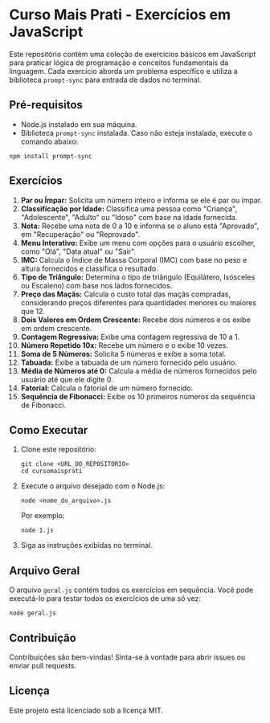
<h1>Curso Mais Prati - Exercícios em JavaScript</h1>
<p>
        Este repositório contém uma coleção de exercícios básicos em JavaScript para praticar lógica de programação e conceitos fundamentais da linguagem. Cada exercício aborda um problema específico e utiliza a biblioteca <code>prompt-sync</code> para entrada de dados no terminal.
</p>

<h2>Pré-requisitos</h2>
<ul>
<li>Node.js instalado em sua máquina.</li>
<li>Biblioteca <code>prompt-sync</code> instalada. Caso não esteja instalada, execute o comando abaixo:</li>
</ul>
<pre><code>npm install prompt-sync</code></pre>

<h2>Exercícios</h2>
<ol>
<li><strong>Par ou Ímpar:</strong> Solicita um número inteiro e informa se ele é par ou ímpar.</li>
<li><strong>Classificação por Idade:</strong> Classifica uma pessoa como "Criança", "Adolescente", "Adulto" ou "Idoso" com base na idade fornecida.</li>
<li><strong>Nota:</strong> Recebe uma nota de 0 a 10 e informa se o aluno está "Aprovado", em "Recuperação" ou "Reprovado".</li>
<li><strong>Menu Interativo:</strong> Exibe um menu com opções para o usuário escolher, como "Olá", "Data atual" ou "Sair".</li>
<li><strong>IMC:</strong> Calcula o Índice de Massa Corporal (IMC) com base no peso e altura fornecidos e classifica o resultado.</li>
<li><strong>Tipo de Triângulo:</strong> Determina o tipo de triângulo (Equilátero, Isósceles ou Escaleno) com base nos lados fornecidos.</li>
<li><strong>Preço das Maçãs:</strong> Calcula o custo total das maçãs compradas, considerando preços diferentes para quantidades menores ou maiores que 12.</li>
<li><strong>Dois Valores em Ordem Crescente:</strong> Recebe dois números e os exibe em ordem crescente.</li>
<li><strong>Contagem Regressiva:</strong> Exibe uma contagem regressiva de 10 a 1.</li>
<li><strong>Número Repetido 10x:</strong> Recebe um número e o exibe 10 vezes.</li>
<li><strong>Soma de 5 Números:</strong> Solicita 5 números e exibe a soma total.</li>
<li><strong>Tabuada:</strong> Exibe a tabuada de um número fornecido pelo usuário.</li>
<li><strong>Média de Números até 0:</strong> Calcula a média de números fornecidos pelo usuário até que ele digite 0.</li>
<li><strong>Fatorial:</strong> Calcula o fatorial de um número fornecido.</li>
<li><strong>Sequência de Fibonacci:</strong> Exibe os 10 primeiros números da sequência de Fibonacci.</li>
</ol>

<h2>Como Executar</h2>
<ol>
<li>Clone este repositório:
<pre><code>git clone &lt;URL_DO_REPOSITORIO&gt;
cd cursomaisprati</code></pre>
</li>
<li>Execute o arquivo desejado com o Node.js:
<pre><code>node &lt;nome_do_arquivo&gt;.js</code></pre>
            Por exemplo:
<pre><code>node 1.js</code></pre>
</li>
<li>Siga as instruções exibidas no terminal.</li>
</ol>

<h2>Arquivo Geral</h2>
<p>
        O arquivo <code>geral.js</code> contém todos os exercícios em sequência. Você pode executá-lo para testar todos os exercícios de uma só vez:
</p>
<pre><code>node geral.js</code></pre>

<h2>Contribuição</h2>
<p>
        Contribuições são bem-vindas! Sinta-se à vontade para abrir issues ou enviar pull requests.
</p>

<h2>Licença</h2>
<p>
        Este projeto está licenciado sob a licença MIT.
</p>
